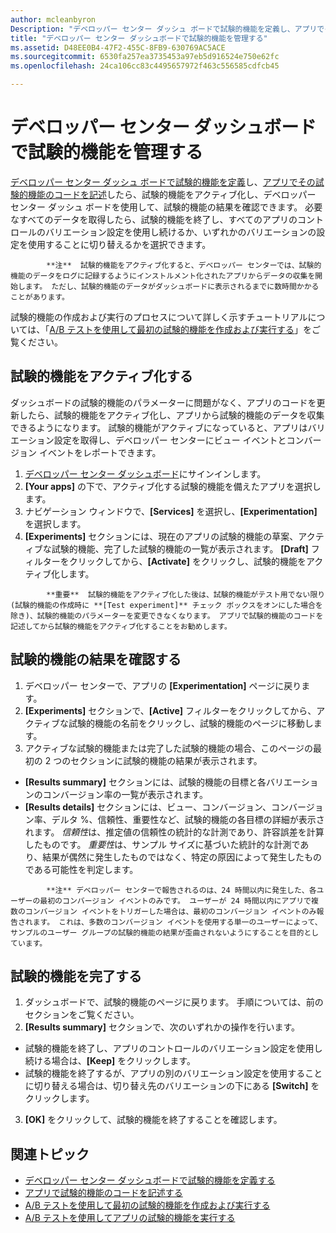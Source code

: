 ```yaml
---
author: mcleanbyron
Description: "デベロッパー センター ダッシュ ボードで試験的機能を定義し、アプリでその試験的機能のコードを記述したら、試験的機能をアクティブ化し、デベロッパー センター ダッシュ ボードを使用して、試験的機能の結果を確認できます。"
title: "デベロッパー センター ダッシュボードで試験的機能を管理する"
ms.assetid: D48EE0B4-47F2-455C-8FB9-630769AC5ACE
ms.sourcegitcommit: 6530fa257ea3735453a97eb5d916524e750e62fc
ms.openlocfilehash: 24ca106cc83c4495657972f463c556585cdfcb45

---
```


# デベロッパー センター ダッシュボードで試験的機能を管理する

[デベロッパー センター ダッシュ ボードで試験的機能を定義](define-your-experiment-in-the-dev-center-dashboard.md)し、[アプリでその試験的機能のコードを記述](code-your-experiment-in-your-app.md)したら、試験的機能をアクティブ化し、デベロッパー センター ダッシュ ボードを使用して、試験的機能の結果を確認できます。 必要なすべてのデータを取得したら、試験的機能を終了し、すべてのアプリのコントロールのバリエーション設定を使用し続けるか、いずれかのバリエーションの設定を使用することに切り替えるかを選択できます。

> 
            **注**  試験的機能をアクティブ化すると、デベロッパー センターでは、試験的機能のデータをログに記録するようにインストルメント化されたアプリからデータの収集を開始します。 ただし、試験的機能のデータがダッシュボードに表示されるまでに数時間かかることがあります。

試験的機能の作成および実行のプロセスについて詳しく示すチュートリアルについては、「[A/B テストを使用して最初の試験的機能を作成および実行する](create-and-run-your-first-experiment-with-a-b-testing.md)」をご覧ください。

## 試験的機能をアクティブ化する

ダッシュボードの試験的機能のパラメーターに問題がなく、アプリのコードを更新したら、試験的機能をアクティブ化し、アプリから試験的機能のデータを収集できるようになります。 試験的機能がアクティブになっていると、アプリはバリエーション設定を取得し、デベロッパー センターにビュー イベントとコンバージョン イベントをレポートできます。

1. [デベロッパー センター ダッシュボード](https://dev.windows.com/overview)にサインインします。
2. **[Your apps]** の下で、アクティブ化する試験的機能を備えたアプリを選択します。
3. ナビゲーション ウィンドウで、**[Services]** を選択し、**[Experimentation]** を選択します。
4. **[Experiments]** セクションには、現在のアプリの試験的機能の草案、アクティブな試験的機能、完了した試験的機能の一覧が表示されます。 **[Draft]** フィルターをクリックしてから、**[Activate]** をクリックし、試験的機能をアクティブ化します。

> 
            **重要**  試験的機能をアクティブ化した後は、試験的機能がテスト用でない限り (試験的機能の作成時に **[Test experiment]** チェック ボックスをオンにした場合を除き)、試験的機能のパラメーターを変更できなくなります。 アプリで試験的機能のコードを記述してから試験的機能をアクティブ化することをお勧めします。


## 試験的機能の結果を確認する

1. デベロッパー センターで、アプリの **[Experimentation]** ページに戻ります。
2. **[Experiments]** セクションで、**[Active]** フィルターをクリックしてから、アクティブな試験的機能の名前をクリックし、試験的機能のページに移動します。
3. アクティブな試験的機能または完了した試験的機能の場合、このページの最初の 2 つのセクションに試験的機能の結果が表示されます。
  * **[Results summary]** セクションには、試験的機能の目標と各バリエーションのコンバージョン率の一覧が表示されます。
  * **[Results details]** セクションには、ビュー、コンバージョン、コンバージョン率、デルタ %、信頼性、重要性など、試験的機能の各目標の詳細が表示されます。 *信頼性*は、推定値の信頼性の統計的な計測であり、許容誤差を計算したものです。 *重要性*は、サンプル サイズに基づいた統計的な計測であり、結果が偶然に発生したものではなく、特定の原因によって発生したものである可能性を判定します。

  >
            **注** デベロッパー センターで報告されるのは、24 時間以内に発生した、各ユーザーの最初のコンバージョン イベントのみです。 ユーザーが 24 時間以内にアプリで複数のコンバージョン イベントをトリガーした場合は、最初のコンバージョン イベントのみ報告されます。 これは、多数のコンバージョン イベントを使用する単一のユーザーによって、サンプルのユーザー グループの試験的機能の結果が歪曲されないようにすることを目的としています。


## 試験的機能を完了する

1. ダッシュボードで、試験的機能のページに戻ります。 手順については、前のセクションをご覧ください。
2. **[Results summary]** セクションで、次のいずれかの操作を行います。
  * 試験的機能を終了し、アプリのコントロールのバリエーション設定を使用し続ける場合は、**[Keep]** をクリックします。
  * 試験的機能を終了するが、アプリの別のバリエーション設定を使用することに切り替える場合は、切り替え先のバリエーションの下にある **[Switch]** をクリックします。
3. **[OK]** をクリックして、試験的機能を終了することを確認します。


## 関連トピック

  * [デベロッパー センター ダッシュボードで試験的機能を定義する](define-your-experiment-in-the-dev-center-dashboard.md)
  * [アプリで試験的機能のコードを記述する](code-your-experiment-in-your-app.md)
  * [A/B テストを使用して最初の試験的機能を作成および実行する](create-and-run-your-first-experiment-with-a-b-testing.md)
  * [A/B テストを使用してアプリの試験的機能を実行する](run-app-experiments-with-a-b-testing.md)



<!--HONumber=Jun16_HO4-->


